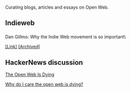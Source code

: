 Curating blogs, articles and essays on Open Web.

## Indieweb

###

Dan Gillmo: Why the Indie Web movement is so important\

[[Link]](http://dangillmor.com/2014/04/25/indie-web-important/) [[Archived]](https://web.archive.org/web/20140501034825/http://dangillmor.com/2014/04/25/indie-web-important/)

## HackerNews discussion

[The Open Web Is Dying](https://news.ycombinator.com/item?id=23026998)

[Why do I care the open web is dying?](https://news.ycombinator.com/item?id=25261132)
